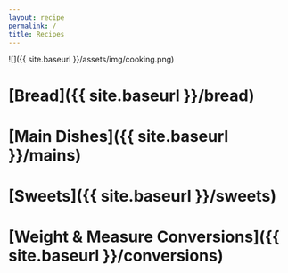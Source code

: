 ```yaml
---
layout: recipe
permalink: /
title: Recipes
---
```


![]({{ site.baseurl }}/assets/img/cooking.png)

# [Bread]({{ site.baseurl }}/bread)

# [Main Dishes]({{ site.baseurl }}/mains)

# [Sweets]({{ site.baseurl }}/sweets)

# [Weight & Measure Conversions]({{ site.baseurl }}/conversions)

